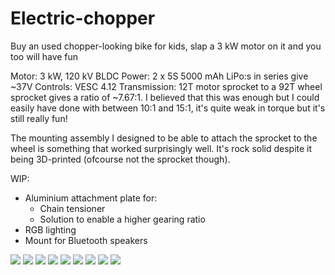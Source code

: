 # Electric-chopper

Buy an used chopper-looking bike for kids, slap a 3 kW motor on it and you too will have fun

Motor: 3 kW, 120 kV BLDC
Power: 2 x 5S 5000 mAh LiPo:s in series give ~37V
Controls: VESC 4.12
Transmission: 12T motor sprocket to a 92T wheel sprocket gives a ratio of ~7.67:1. I believed that this was enough but I could easily have done with between 10:1 and 15:1, it's quite weak in torque but it's still really fun!

The mounting assembly I designed to be able to attach the sprocket to the wheel is something that worked surprisingly well. It's rock solid despite it being 3D-printed (ofcourse not the sprocket though).

WIP:
- Aluminium attachment plate for:
  - Chain tensioner
  - Solution to enable a higher gearing ratio
- RGB lighting
- Mount for Bluetooth speakers

 <img src="https://raw.githubusercontent.com/GustavAbrahamsson/Electric-chopper/main/Pictures/IMG_20211107_152323.jpg">
 <img src="https://raw.githubusercontent.com/GustavAbrahamsson/Electric-chopper/main/Pictures/IMG_20211107_152800.jpg">
 <img src="https://raw.githubusercontent.com/GustavAbrahamsson/Electric-chopper/main/Pictures/IMG_20211107_152432.jpg">
 <img src="https://raw.githubusercontent.com/GustavAbrahamsson/Electric-chopper/main/Pictures/IMG_20211107_152457.jpg">
 <img src="https://raw.githubusercontent.com/GustavAbrahamsson/Electric-chopper/main/Pictures/IMG_20211107_152514.jpg">
 <img src="https://raw.githubusercontent.com/GustavAbrahamsson/Electric-chopper/main/Pictures/IMG_20210830_165445.jpg">
 <img src="https://raw.githubusercontent.com/GustavAbrahamsson/Electric-chopper/main/Pictures/CAD1.PNG">
 <img src="https://raw.githubusercontent.com/GustavAbrahamsson/Electric-chopper/main/Pictures/CAD2.PNG">
 <img src="https://raw.githubusercontent.com/GustavAbrahamsson/Electric-chopper/main/Pictures/CAD3.PNG">
